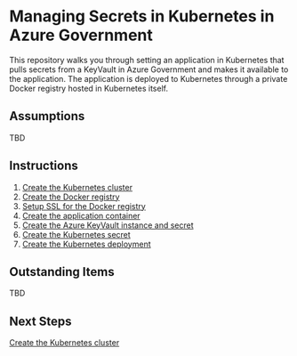 # Managing Secrets in Kubernetes in Azure Government
This repository walks you through setting an application in Kubernetes that pulls secrets from a KeyVault in Azure Government and makes it available to the application. The application is deployed to Kubernetes through a private Docker registry hosted in Kubernetes itself.

## Assumptions
TBD

## Instructions
1. [Create the Kubernetes cluster](k8-cluster/)
1. [Create the Docker registry](registry/)
1. [Setup SSL for the Docker registry](k8-ssl/)
1. [Create the application container](container/)
1. [Create the Azure KeyVault instance and secret](azure-keyvault/)
1. [Create the Kubernetes secret](k8-secret/)
1. [Create the Kubernetes deployment](k8-deployment/)

## Outstanding Items
TBD

## Next Steps
[Create the Kubernetes cluster](k8-cluster/)